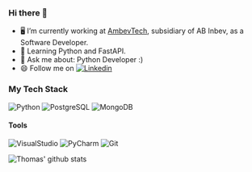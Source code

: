 ### Hi there 👋

<!--
**thomas-michels/thomas-michels** is a ✨ _special_ ✨ repository because its `README.md` (this file) appears on your GitHub profile.

Here are some ideas to get you started:

- 🔭 I’m currently working on ...
- 🌱 I’m currently learning ...
- 👯 I’m looking to collaborate on ...
- 🤔 I’m looking for help with ...
- 💬 Ask me about ...
- 📫 How to reach me: ...
- 😄 Pronouns: ...
- ⚡ Fun fact: ...
-->

- 🖥️ I’m currently working at [AmbevTech](https://www.ambevtech.com.br/), subsidiary of AB Inbev, as a Software Developer.
- 📖 Learning Python and FastAPI.
- 💬 Ask me about: Python Developer :)
- 😄 Follow me on [![Linkedin](https://img.shields.io/badge/-LinkedIn-blue?style=flat-square&logo=Linkedin&logoColor=white&link=https://www.linkedin.com/in/thomas-michels-rodrigues-3b0846180/)](https://www.linkedin.com/in/thomas-michels-rodrigues-3b0846180/)

### My Tech Stack

![Python](https://img.shields.io/badge/-Python-yellow?style=plastic&logo=python&logoColor=ffffff)
![PostgreSQL](https://img.shields.io/badge/-PostgreSQL-336791?style=plastic&logo=postgresql&logoColor=ffffff)
![MongoDB](https://img.shields.io/badge/-MongoDB-white?style=plastic&logo=mongodb)

#### Tools
![VisualStudio](https://img.shields.io/badge/-VisualStudio-purple?style=plastic&logo=visual-studio)
![PyCharm](https://img.shields.io/badge/-PyCharm-green?style=plastic&logo=pycharm)
![Git](https://img.shields.io/badge/-Git-black?style=plastic&logo=git)

![Thomas' github stats](https://github-readme-stats.vercel.app/api?username=thomas-michels&show_icons=true&hide_border=true)
